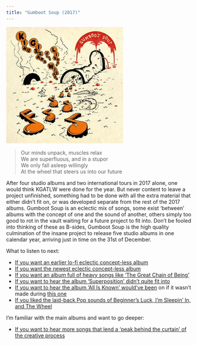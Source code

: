 ```yaml
---
title: "Gumboot Soup (2017)"
---
```


![album cover for Gumboot Soup](./cover.jpg)

> Our minds unpack, muscles relax  
> We are superfluous, and in a stupor  
> We only fall asleep willingly  
> At the wheel that steers us into our future

After four studio albums and two international tours in 2017 alone, one would think KGATLW were done for the year. But never content to leave a project unfinished, something had to be done with all the extra material that either didn’t fit on, or was developed separate from the rest of the 2017 albums. Gumboot Soup is an eclectic mix of songs, some exist ‘between’ albums with the concept of one and the sound of another, others simply too good to rot in the vault waiting for a future project to fit into. Don’t be fooled into thinking of these as B-sides, Gumboot Soup is the high quality culmination of the insane project to release five studio albums in one calendar year, arriving just in time on the 31st of December.

What to listen to next:

*   [If you want an earlier lo-fi eclectic concept-less album](./oddments)
*   [If you want the newest eclectic concept-less album](./omnium-gatherium)
*   [If you want an album full of heavy songs like ‘The Great Chain of Being’](./infest-the-rats-nest)
*   [If you want to hear the album ‘Superposition’ didn’t quite fit into](./polygondwanaland)
*   [If you want to hear the album ‘All Is Known’ would’ve been](./nonagon-infinity) on if it wasn’t made during [this one](./flying-microtonal-banana)
*   [If you liked the laid-back Pop sounds of Beginner’s Luck, I’m Sleepin’ In, and The Wheel](./changes)

I’m familiar with the main albums and want to go deeper:

*   [If you want to hear more songs that lend a ‘peak behind the curtain’ of the creative process](./demos1)
